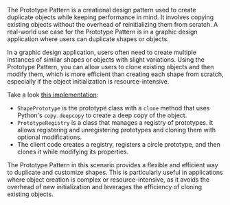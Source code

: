 The Prototype Pattern is a creational design pattern used to create duplicate objects while keeping performance in mind. It involves copying existing objects without the overhead of reinitializing them from scratch. A real-world use case for the Prototype Pattern is in a graphic design application where users can duplicate shapes or objects.

In a graphic design application, users often need to create multiple instances of similar shapes or objects with slight variations. Using the Prototype Pattern, you can allow users to clone existing objects and then modify them, which is more efficient than creating each shape from scratch, especially if the object initialization is resource-intensive.

Take a look [this implementation](./shape_prototype.py):

* `ShapePrototype` is the prototype class with a `clone` method that uses Python's `copy.deepcopy` to create a deep copy of the object.
* `PrototypeRegistry` is a class that manages a registry of prototypes. It allows registering and unregistering prototypes and cloning them with optional modifications.
* The client code creates a registry, registers a circle prototype, and then clones it while modifying its properties.

The Prototype Pattern in this scenario provides a flexible and efficient way to duplicate and customize shapes. This is particularly useful in applications where object creation is complex or resource-intensive, as it avoids the overhead of new initialization and leverages the efficiency of cloning existing objects.
